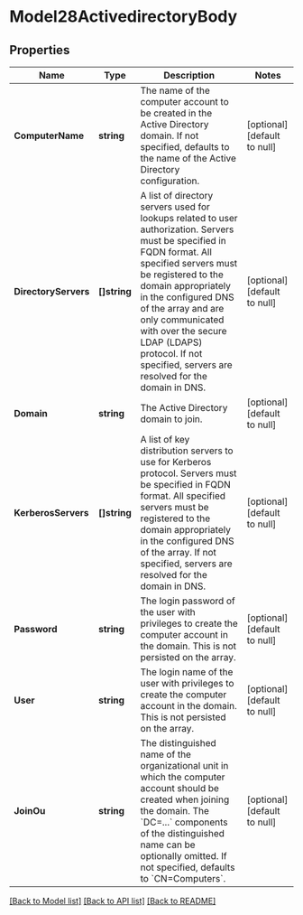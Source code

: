 # Model28ActivedirectoryBody

## Properties
Name | Type | Description | Notes
------------ | ------------- | ------------- | -------------
**ComputerName** | **string** | The name of the computer account to be created in the Active Directory domain. If not specified, defaults to the name of the Active Directory configuration. | [optional] [default to null]
**DirectoryServers** | **[]string** | A list of directory servers used for lookups related to user authorization. Servers must be specified in FQDN format. All specified servers must be registered to the domain appropriately in the configured DNS of the array and are only communicated with over the secure LDAP (LDAPS) protocol. If not specified, servers are resolved for the domain in DNS. | [optional] [default to null]
**Domain** | **string** | The Active Directory domain to join. | [optional] [default to null]
**KerberosServers** | **[]string** | A list of key distribution servers to use for Kerberos protocol. Servers must be specified in FQDN format. All specified servers must be registered to the domain appropriately in the configured DNS of the array. If not specified, servers are resolved for the domain in DNS. | [optional] [default to null]
**Password** | **string** | The login password of the user with privileges to create the computer account in the domain. This is not persisted on the array. | [optional] [default to null]
**User** | **string** | The login name of the user with privileges to create the computer account in the domain. This is not persisted on the array. | [optional] [default to null]
**JoinOu** | **string** | The distinguished name of the organizational unit in which the computer account should be created when joining the domain. The &#x60;DC&#x3D;...&#x60; components of the distinguished name can be optionally omitted. If not specified, defaults to &#x60;CN&#x3D;Computers&#x60;. | [optional] [default to null]

[[Back to Model list]](../README.md#documentation-for-models) [[Back to API list]](../README.md#documentation-for-api-endpoints) [[Back to README]](../README.md)

